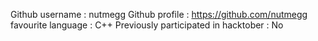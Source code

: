 Github username  : nutmegg
Github profile  :  https://github.com/nutmegg
favourite language :  C++
Previously participated in hacktober  : No
